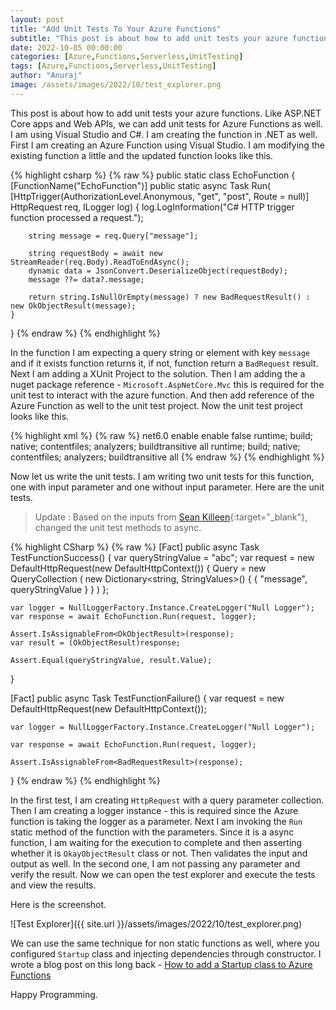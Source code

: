 ```yaml
---
layout: post
title: "Add Unit Tests To Your Azure Functions"
subtitle: "This post is about how to add unit tests your azure functions."
date: 2022-10-05 00:00:00
categories: [Azure,Functions,Serverless,UnitTesting]
tags: [Azure,Functions,Serverless,UnitTesting]
author: "Anuraj"
image: /assets/images/2022/10/test_explorer.png
---
```


This post is about how to add unit tests your azure functions. Like ASP.NET Core apps and Web APIs, we can add unit tests for Azure Functions as well. I am using Visual Studio and C#. I am creating the function in .NET as well. First I am creating an Azure Function using Visual Studio. I am modifying the existing function a little and the updated function looks like this.

{% highlight csharp %}
{% raw %}
public static class EchoFunction
{
    [FunctionName("EchoFunction")]
    public static async Task<IActionResult> Run(
        [HttpTrigger(AuthorizationLevel.Anonymous, "get", "post", Route = null)] HttpRequest req,
        ILogger log)
    {
        log.LogInformation("C# HTTP trigger function processed a request.");

        string message = req.Query["message"];

        string requestBody = await new StreamReader(req.Body).ReadToEndAsync();
        dynamic data = JsonConvert.DeserializeObject(requestBody);
        message ??= data?.message;

        return string.IsNullOrEmpty(message) ? new BadRequestResult() : new OkObjectResult(message);
    }
}
{% endraw %}
{% endhighlight %}

In the function I am expecting a query string or element with key `message` and if it exists function returns it, if not, function return a `BadRequest` result. Next I am adding a XUnit Project to the solution. Then I am adding the a nuget package reference - `Microsoft.AspNetCore.Mvc` this is required for the unit test to interact with the azure function. And then add reference of the Azure Function as well to the unit test project. Now the unit test project looks like this.

{% highlight xml %}
{% raw %}
<Project Sdk="Microsoft.NET.Sdk">
	<PropertyGroup>
		<TargetFramework>net6.0</TargetFramework>
		<ImplicitUsings>enable</ImplicitUsings>
		<Nullable>enable</Nullable>
		<IsPackable>false</IsPackable>
	</PropertyGroup>
	<ItemGroup>
		<PackageReference Include="Microsoft.AspNetCore.Mvc" Version="2.2.0" />
		<PackageReference Include="Microsoft.NET.Test.Sdk" Version="17.1.0" />
		<PackageReference Include="xunit" Version="2.4.1" />
		<PackageReference Include="xunit.runner.visualstudio" Version="2.4.3">
			<IncludeAssets>runtime; build; native; contentfiles; analyzers; buildtransitive</IncludeAssets>
			<PrivateAssets>all</PrivateAssets>
		</PackageReference>
		<PackageReference Include="coverlet.collector" Version="3.1.2">
			<IncludeAssets>runtime; build; native; contentfiles; analyzers; buildtransitive</IncludeAssets>
			<PrivateAssets>all</PrivateAssets>
		</PackageReference>
	</ItemGroup>
	<ItemGroup>
	  <ProjectReference Include="..\HelloWorld\HelloWorld.csproj" />
	</ItemGroup>
</Project>
{% endraw %}
{% endhighlight %}

Now let us write the unit tests. I am writing two unit tests for this function, one with input parameter and one without input parameter. Here are the unit tests. 

> Update : Based on the inputs from [Sean Killeen](https://disqus.com/by/seankilleen/){:target="_blank"}, changed the unit test methods to async.

{% highlight CSharp %}
{% raw %}
[Fact]
public async Task TestFunctionSuccess()
{
    var queryStringValue = "abc";
    var request = new DefaultHttpRequest(new DefaultHttpContext())
    {
        Query = new QueryCollection
        (
            new Dictionary<string, StringValues>()
            {
        { "message", queryStringValue }
            }
        )
    };

    var logger = NullLoggerFactory.Instance.CreateLogger("Null Logger");
    var response = await EchoFunction.Run(request, logger);

    Assert.IsAssignableFrom<OkObjectResult>(response);
    var result = (OkObjectResult)response;

    Assert.Equal(queryStringValue, result.Value);
}

[Fact]
public async Task TestFunctionFailure()
{
    var request = new DefaultHttpRequest(new DefaultHttpContext());

    var logger = NullLoggerFactory.Instance.CreateLogger("Null Logger");

    var response = await EchoFunction.Run(request, logger);

    Assert.IsAssignableFrom<BadRequestResult>(response);
}
{% endraw %}
{% endhighlight %}

In the first test, I am creating `HttpRequest` with a query parameter collection. Then I am creating a logger instance - this is required since the Azure function is taking the logger as a parameter. Next I am invoking the `Run` static method of the function with the parameters. Since it is a async function, I am waiting for the execution to complete and then asserting whether it is `OkayObjectResult` class or not. Then validates the input and output as well. In the second one, I am not passing any parameter and verify the result. Now we can open the test explorer and execute the tests and view the results.

Here is the screenshot.

![Test Explorer]({{ site.url }}/assets/images/2022/10/test_explorer.png)

We can use the same technique for non static functions as well, where you configured `Startup` class and injecting dependencies through constructor. I wrote a blog post on this long back - [How to add a Startup class to Azure Functions](https://dotnetthoughts.net/azure-functions-startup-class/)

Happy Programming.